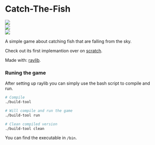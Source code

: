 # Catch-The-Fish

![](resources/thumbnail_menu.png)<br>
![](./resources/thumbnail_game_play.png)<br>
![](./resources/thumbnail_gameover.png)<br>

A simple game about catching fish that are falling from the sky.

Check out its first implemantion over on [scratch]().

Made with: [raylib]().

### Runing the game 

After setting up raylib you can simply use the bash script to compile and run.

```bash
# Compile
./build-tool

# Will compile and run the game
./build-tool run

# Clean compiled version
./build-tool clean

```

You can find the executable in ```/bin```.
